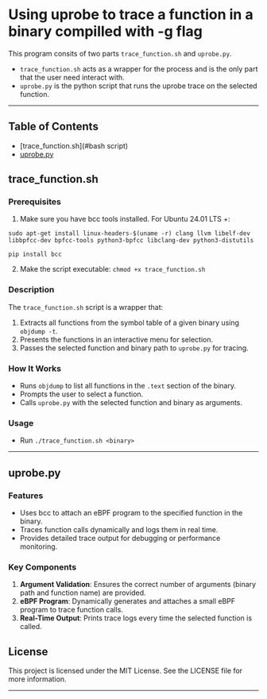 # Using uprobe to trace a function in a binary compilled with -g flag

This program consits of two parts `trace_function.sh` and `uprobe.py`. 

- `trace_function.sh` acts as a wrapper for the process and is the only part that the user need interact with. 
- `uprobe.py` is the python script that runs the uprobe trace on the selected function.

---

## Table of Contents

- [trace_function.sh](#bash script)
- [uprobe.py](#features)


## trace_function.sh

### Prerequisites

1. Make sure you have bcc tools installed. For Ubuntu 24.01 LTS +:
```
sudo apt-get install linux-headers-$(uname -r) clang llvm libelf-dev libbpfcc-dev bpfcc-tools python3-bpfcc libclang-dev python3-distutils

pip install bcc
```
2. Make the script executable: `chmod +x trace_function.sh`

### Description

The `trace_function.sh` script is a wrapper that:
1. Extracts all functions from the symbol table of a given binary using `objdump -t`.
2. Presents the functions in an interactive menu for selection.
3. Passes the selected function and binary path to `uprobe.py` for tracing.

### How It Works

- Runs `objdump` to list all functions in the `.text` section of the binary.
- Prompts the user to select a function.
- Calls `uprobe.py` with the selected function and binary as arguments.

### Usage

- Run `./trace_function.sh <binary>`

---

## uprobe.py

### Features

- Uses bcc to attach an eBPF program to the specified function in the binary.
- Traces function calls dynamically and logs them in real time.
- Provides detailed trace output for debugging or performance monitoring.

### Key Components

1. **Argument Validation**: Ensures the correct number of arguments (binary path and function name) are provided.
2. **eBPF Program**: Dynamically generates and attaches a small eBPF program to trace function calls.
3. **Real-Time Output**: Prints trace logs every time the selected function is called.

## License
This project is licensed under the MIT License. See the LICENSE file for more information.

---
